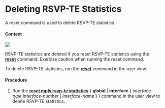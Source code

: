 Deleting RSVP-TE Statistics
===========================

A reset command is used to delete RSVP-TE statistics.

#### Context

![](../../../../public_sys-resources/notice_3.0-en-us.png) 

RSVP-TE statistics are deleted if you reset RSVP-TE statistics using the [**reset**](cmdqueryname=reset) command. Exercise caution when running the reset command.

To delete RSVP-TE statistics, run the [**reset**](cmdqueryname=reset) command in the user view.


#### Procedure

1. Run the [**reset mpls rsvp-te statistics**](cmdqueryname=reset+mpls+rsvp-te+statistics) { **global** | **interface** { *interface-type* *interface-number* | *interface-name* } } command in the user view to delete RSVP-TE statistics.